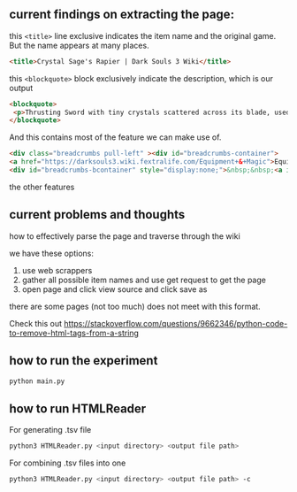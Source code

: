 ## current findings on extracting the page:


this `<title>` line exclusive indicates the item name and the original game. But the name appears at many places.
```html
<title>Crystal Sage's Rapier | Dark Souls 3 Wiki</title>
```


this `<blockquote>` block exclusively indicate the description, which is our output
```html
<blockquote> 
 <p>Thrusting Sword with tiny crystals scattered across its blade, used by the Crystal Sages for self-defence.<br><br>The crystals boost the magic damage inflicted by the sword, and the item discovery of its wielder, fruit of the lifetime of research conducted by the sages.<br><br>Skill: Stance. <br>From stance, use normal attack to back step and execute a surprise attack, or a strong attack for consecutive thrusting.</p> 
</blockquote> 
```

And this contains most of the feature we can make use of.
```html
<div class="breadcrumbs pull-left" ><div id="breadcrumbs-container">
<a href="https://darksouls3.wiki.fextralife.com/Equipment+&+Magic">Equipment & Magic</a>&nbsp;/&nbsp;<a href="https://darksouls3.wiki.fextralife.com/Weapons">Weapons</a>&nbsp;/&nbsp;<a href="https://darksouls3.wiki.fextralife.com/Thrusting+Swords">Thrusting Swords</a>
<div id="breadcrumbs-bcontainer" style="display:none;">&nbsp;&nbsp;<a id="btnCreateBreadcrumb" title="Add Breadcrumb" href="#">+</a></div></div></div>

```

the other features

## current problems and thoughts

how to effectively parse the page and traverse through the wiki

we have these options:

1. use web scrappers
2. gather all possible item names and use get request to get the page
3. open page and click view source and click save as


there are some pages (not too much) does not meet with this format.


Check this out https://stackoverflow.com/questions/9662346/python-code-to-remove-html-tags-from-a-string

## how to run the experiment
```bash
python main.py
```


## how to run HTMLReader
For generating .tsv file
```bash
python3 HTMLReader.py <input directory> <output file path>
```

For combining .tsv files into one
```bash
python3 HTMLReader.py <input directory> <output file path> -c
```

